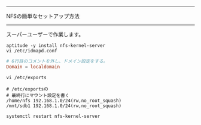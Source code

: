 


**************************************************


NFSの簡単なセットアップ方法


**************************************************


スーパーユーザーで作業します。

```
aptitude -y install nfs-kernel-server
vi /etc/idmapd.conf
```

```idmapd.conf
# 6行目のコメントを外し、ドメイン設定をする。
Domain = localdomain
```

```
vi /etc/exports
```

```
# /etc/exportsの
# 最終行にマウント設定を書く
/home/nfs 192.168.1.0/24(rw,no_root_squash)
/mnt/sdb1 192.168.1.0/24(rw,no_root_squash)
```

```
systemctl restart nfs-kernel-server
```
